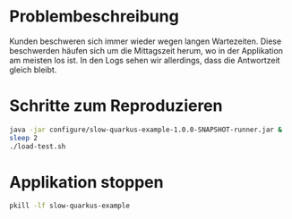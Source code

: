 # Problembeschreibung

Kunden beschweren sich immer wieder wegen langen Wartezeiten.
Diese beschwerden häufen sich um die Mittagszeit herum, wo in der Applikation am meisten los ist.
In den Logs sehen wir allerdings, dass die Antwortzeit gleich bleibt.

# Schritte zum Reproduzieren

```bash
java -jar configure/slow-quarkus-example-1.0.0-SNAPSHOT-runner.jar &
sleep 2
./load-test.sh
```
# Applikation stoppen
```bash
pkill -lf slow-quarkus-example 
```
